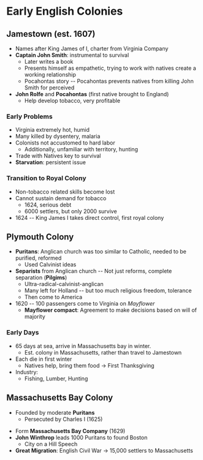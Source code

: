 # Early English Colonies

## Jamestown (est. 1607)
* Names after King James of I, charter from Virginia Company
* **Captain John Smith**: instrumental to survival
    - Later writes a book
    - Presents himself as empathetic, trying to work with natives create a working relationship
    - Pocahontas story -- Pocahontas prevents natives from killing John Smith for perceived 
* **John Rolfe** and **Pocahontas** (first native brought to England)
    - Help develop tobacco, very profitable

### Early Problems
- Virginia extremely hot, humid
- Many killed by dysentery, malaria
- Colonists not accustomed to hard labor
    - Additionally, unfamiliar with territory, hunting
- Trade with Natives key to survival
- **Starvation**: persistent issue

### Transition to Royal Colony
* Non-tobacco related skills become lost
* Cannot sustain demand for tobacco
    - 1624, serious debt
    - 6000 settlers, but only 2000 survive
* 1624 -- King James I takes direct control, first royal colony

## Plymouth Colony
* **Puritans**: Anglican church was too similar to Catholic, needed to be purified, reformed
    - Used Calvinist ideas
* **Separists** from Anglican church -- Not just reforms, complete separation (**Pilgims**)
    - Ultra-radical-calvinist-anglican
    - Many left for Holland -- but too  much religious freedom, tolerance
    - Then come to America
* 1620 -- 100 passengers come to Virginia on _Mayflower_
    - **Mayflower compact**: Agreement to make decisions based on will of majority

### Early Days
* 65 days at sea, arrive in Massachusetts bay in winter.
    - Est. colony in Massachusetts, rather than travel to Jamestown 
* Each die in first winter
    * Natives help, bring them food → First Thanksgiving
* Industry:
    - Fishing, Lumber, Hunting

## Massachusetts Bay Colony
* Founded by moderate **Puritans**
    - Persecuted by Charles I (1625)
- Form **Massachusetts Bay Company** (1629)
- **John Winthrop** leads 1000 Puritans to found Boston
    - City on a Hill Speech
- **Great Migration**: English Civil War → 15,000 settlers to Massachusetts
